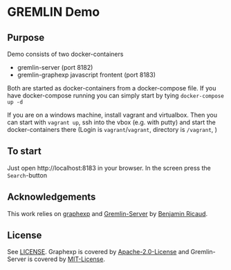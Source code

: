 # GREMLIN Demo

## Purpose
Demo consists of two docker-containers
* gremlin-server (port 8182)
* gremlin-graphexp javascript frontent (port 8183)

Both are started as docker-containers from a docker-compose file.
If you have docker-compose running you can simply start by tying 
`docker-compose up -d`

If you are on a windows machine, install vagrant and virtualbox.
Then you can start with `vagrant up`, ssh into the vbox (e.g. with putty)
and start the docker-containers there (Login is `vagrant`/`vagrant`, directory is `/vagrant`, )

## To start
Just open http://localhost:8183 in your browser. In the screen press the `Search`-button

## Acknowledgements
This work relies on [graphexp](https://github.com/bricaud/graphexp) and [Gremlin-Server](https://hub.docker.com/r/bricaud/gremlin-server-with-demo-graph/) by [Benjamin Ricaud](https://github.com/bricaud/).

## License
See [LICENSE](https://github.com/joov/gremlin-demo/LICENSE). Graphexp is covered by [Apache-2.0-License](https://www.apache.org/licenses/LICENSE-2.0) and Gremlin-Server is covered by [MIT-License](https://github.com/bricaud/gremlin-server/blob/master/LICENSE).

